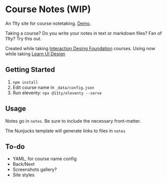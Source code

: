 # Course Notes (WIP)

An 11ty site for course notetaking. [Demo](https://cocky-ramanujan-275bc4.netlify.app/).

Taking a course? Do you write your notes in text or markdown files? Fan of 11ty? Try this out.

Created while taking [Interaction Desing Foundation](https://www.interaction-design.org/) courses. Using now while taking [Learn UI Design](https://learnui.design/)


## Getting Started

1. `npm install`
2. Edit course name in `_data/config.json`
3. Run eleventy: `npx @11ty/eleventy --serve`


## Usage

Notes go in `notes`. Be sure to include the necessary front-matter.

The Nunjucks template will generate links to files in `notes`


## To-do
- YAML, for course name config
- Back/Next
- Screenshots gallery?
- Site styles
